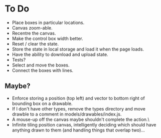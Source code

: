 # To Do

- Place boxes in particular locations.
- Canvas zoom-able.
- Recentre the canvas.
- Make the control box width better.
- Reset / clear the state.
- Store the state in local storage and load it when the page loads.
- Have the ability to download and upload state.
- Tests?
- Select and move the boxes.
- Connect the boxes with lines.

## Maybe?

- Enforce storing a position (top left) and vector to bottom right of bounding box on a drawable.
- If I don't have other types, remove the types directory and move drawble to a comment in models/drawables/index.js.
- A mouse-up off the canvas maybe shouldn't complete the action.\
- Infinite tiling position canvas, intelligently deciding which should have anything
  drawn to them (and handling things that overlap two)...